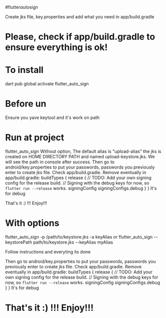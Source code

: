 # f l u t t e r _ a u t o _ s i g n

Create jks file, key.properties and add what you need in app/build.gradle

# Please, check if app/build.gradle to ensure everything is ok!

# To install
dart pub global activate flutter_auto_sign

# Before un
Ensure you yave keytool and it's work on path

# Run at project
 flutter_auto_sign
 Without option, The default alias is "upload-alias" the jks is created on HOME DIRECTORY PATH and named upload-keystore.jks. We will see the path in console after 
 success.
 Then go to android/key.properties to put your passwords, passwords you previously enter to create jks file.
 Check app/build.gradle. Remove eventually in app/build.gradle:
  buildTypes {
        release {
            // TODO: Add your own signing config for the release build.
            // Signing with the debug keys for now, so `flutter run --release` works.
            signingConfig signingConfigs.debug
        }
    }
  It's for debug

That's it :) !!! Enjoy!!!
 
# With options
flutter_auto_sign -p /path/to/keystore.jks -a keyAlias
or
flutter_auto_sign --keystorePath path/to/keystore.jks --keyAlias myAlias

Follow instructions and everyting its done

Then go to android/key.properties to put your passwords, passwords you previously enter to create jks file.
 Check app/build.gradle. Remove eventually in app/build.gradle:
  buildTypes {
        release {
            // TODO: Add your own signing config for the release build.
            // Signing with the debug keys for now, so `flutter run --release` works.
            signingConfig signingConfigs.debug
        }
    }
  It's for debug

# That's it :) !!! Enjoy!!!


 
